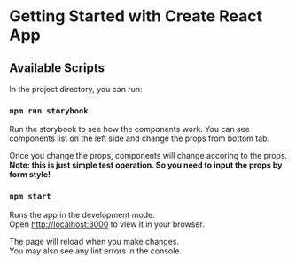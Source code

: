 # Getting Started with Create React App


## Available Scripts

In the project directory, you can run:

### `npm run storybook`

Run the storybook to see how the components work.
You can see components list on the left side and change the props from bottom tab.

Once you change the props, components will change accoring to the props.
**Note: this is just simple test operation. So you need to input the props by form style!**

### `npm start`

Runs the app in the development mode.\
Open [http://localhost:3000](http://localhost:3000) to view it in your browser.

The page will reload when you make changes.\
You may also see any lint errors in the console.



